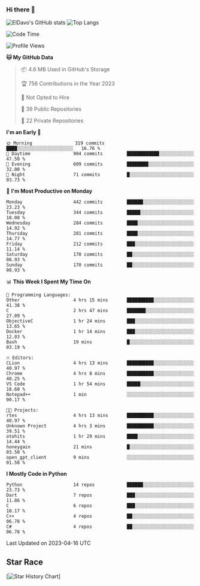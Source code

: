 ### Hi there 👋
![ElDavo's GitHub stats](https://github-readme-stats.vercel.app/api?username=ElDavoo&show_icons=true&theme=chartreuse-dark)
![Top Langs](https://github-readme-stats.vercel.app/api/top-langs/?username=ElDavoo&theme=chartreuse-dark&layout=compact)

<!--START_SECTION:waka-->
![Code Time](http://img.shields.io/badge/Code%20Time-16%20hrs%2057%20mins-blue)

![Profile Views](http://img.shields.io/badge/Profile%20Views-4-blue)

**🐱 My GitHub Data** 

> 📦 4.6 MB Used in GitHub's Storage 
 > 
> 🏆 756 Contributions in the Year 2023
 > 
> 🚫 Not Opted to Hire
 > 
> 📜 39 Public Repositories 
 > 
> 🔑 22 Private Repositories 
 > 
**I'm an Early 🐤** 

```text
🌞 Morning                319 commits         ████░░░░░░░░░░░░░░░░░░░░░   16.76 % 
🌆 Daytime                904 commits         ████████████░░░░░░░░░░░░░   47.50 % 
🌃 Evening                609 commits         ████████░░░░░░░░░░░░░░░░░   32.00 % 
🌙 Night                  71 commits          █░░░░░░░░░░░░░░░░░░░░░░░░   03.73 % 
```
📅 **I'm Most Productive on Monday** 

```text
Monday                   442 commits         ██████░░░░░░░░░░░░░░░░░░░   23.23 % 
Tuesday                  344 commits         █████░░░░░░░░░░░░░░░░░░░░   18.08 % 
Wednesday                284 commits         ████░░░░░░░░░░░░░░░░░░░░░   14.92 % 
Thursday                 281 commits         ████░░░░░░░░░░░░░░░░░░░░░   14.77 % 
Friday                   212 commits         ███░░░░░░░░░░░░░░░░░░░░░░   11.14 % 
Saturday                 170 commits         ██░░░░░░░░░░░░░░░░░░░░░░░   08.93 % 
Sunday                   170 commits         ██░░░░░░░░░░░░░░░░░░░░░░░   08.93 % 
```


📊 **This Week I Spent My Time On** 

```text
💬 Programming Languages: 
Other                    4 hrs 15 mins       ██████████░░░░░░░░░░░░░░░   41.38 % 
C                        2 hrs 47 mins       ███████░░░░░░░░░░░░░░░░░░   27.09 % 
ObjectiveC               1 hr 24 mins        ███░░░░░░░░░░░░░░░░░░░░░░   13.65 % 
Docker                   1 hr 14 mins        ███░░░░░░░░░░░░░░░░░░░░░░   12.03 % 
Bash                     19 mins             █░░░░░░░░░░░░░░░░░░░░░░░░   03.19 % 

🔥 Editors: 
CLion                    4 hrs 13 mins       ██████████░░░░░░░░░░░░░░░   40.97 % 
Chrome                   4 hrs 8 mins        ██████████░░░░░░░░░░░░░░░   40.25 % 
VS Code                  1 hr 54 mins        █████░░░░░░░░░░░░░░░░░░░░   18.60 % 
Notepad++                1 min               ░░░░░░░░░░░░░░░░░░░░░░░░░   00.17 % 

🐱‍💻 Projects: 
rtes                     4 hrs 13 mins       ██████████░░░░░░░░░░░░░░░   40.97 % 
Unknown Project          4 hrs 3 mins        ██████████░░░░░░░░░░░░░░░   39.51 % 
otohits                  1 hr 29 mins        ████░░░░░░░░░░░░░░░░░░░░░   14.44 % 
honeygain                21 mins             █░░░░░░░░░░░░░░░░░░░░░░░░   03.50 % 
open_gpt_client          9 mins              ░░░░░░░░░░░░░░░░░░░░░░░░░   01.58 % 
```

**I Mostly Code in Python** 

```text
Python                   14 repos            ██████░░░░░░░░░░░░░░░░░░░   23.73 % 
Dart                     7 repos             ███░░░░░░░░░░░░░░░░░░░░░░   11.86 % 
C                        6 repos             ███░░░░░░░░░░░░░░░░░░░░░░   10.17 % 
C++                      4 repos             ██░░░░░░░░░░░░░░░░░░░░░░░   06.78 % 
C#                       4 repos             ██░░░░░░░░░░░░░░░░░░░░░░░   06.78 % 
```




 Last Updated on 2023-04-16 UTC
<!--END_SECTION:waka-->

## Star Race

[![Star History Chart](https://api.star-history.com/svg?repos=ElDavoo/WhatsApp-Crypt14-Crypt15-Decrypter,ElDavoo/TuringOS,EliteAndroidApps/WhatsApp-Crypt12-Decrypter,KnugiHK/Whatsapp-Chat-Exporter&type=Date)]
